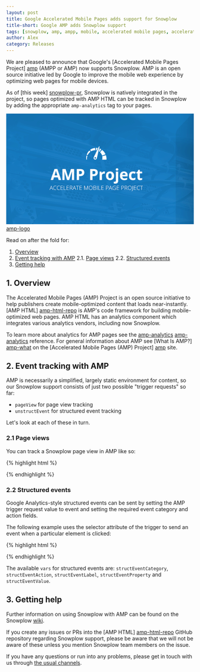 ```yaml
---
layout: post
title: Google Accelerated Mobile Pages adds support for Snowplow
title-short: Google AMP adds Snowplow support
tags: [snowplow, amp, ampp, mobile, accelerated mobile pages, accelerated mobile pages project, google]
author: Alex
category: Releases
---
```


We are pleased to announce that Google's [Accelerated Mobile Pages Project] [amp] (AMPP or AMP) now supports Snowplow. AMP is an open source initiative led by Google to improve the mobile web experience by optimizing web pages for mobile devices.

As of [this week] [snowplow-pr], Snowplow is natively integrated in the project, so pages optimized with AMP HTML can be tracked in Snowplow by adding the appropriate `amp-analytics` tag to your pages.

![amp-logo] [amp-logo]

Read on after the fold for:

1. [Overview](/blog/2016/03/19/google-amp-adds-snowplow-support#overview)
2. [Event tracking with AMP](/blog/2016/03/19/google-amp-adds-snowplow-support#events)
  2.1. [Page views](/blog/2016/03/19/google-amp-adds-snowplow-support#page-views)
  2.2. [Structured events](/blog/2016/03/19/google-amp-adds-snowplow-support#structured-events)
3. [Getting help](/blog/2016/03/19/google-amp-adds-snowplow-support#help)

<!--more-->

<h2 id="overview">1. Overview</h2>

The Accelerated Mobile Pages (AMP) Project is an open source initiative to help publishers create mobile-optimized content that loads near-instantly. [AMP HTML] [amp-html-repo] is AMP's code framework for building mobile-optimized web pages. AMP HTML has an analytics component which integrates various analytics vendors, including now Snowplow.

To learn more about analytics for AMP pages see the [amp-analytics] [amp-analytics] reference. For general information about AMP see [What Is AMP?] [amp-what] on the [Accelerated Mobile Pages (AMP) Project] [amp] site.

<h2 id="events">2. Event tracking with AMP</h2>

AMP is necessarily a simplified, largely static environment for content, so our Snowplow support consists of just two possible "trigger requests" so far:

 * `pageView` for page view tracking
 * `unstructEvent` for structured event tracking

Let's look at each of these in turn.

<h3 id="page-views">2.1 Page views</h3>

You can track a Snowplow page view in AMP like so:

{% highlight html %}
<amp-analytics type="snowplow" id="snowplow2">
<script type="application/json">
{
  "vars": {
    "collectorHost": "snowplow-collector.acme.com",  // Replace with your collector host
    "appId": "campaign-microsite"                    // Replace with your app ID
  },
  "triggers": {
    "trackPageview": {  // Trigger names can be any string. trackPageview is not a required name
      "on": "visible",
      "request": "pageview"
    }
  }
}
</script>
</amp-analytics>
{% endhighlight %}

<h3 id="structured-events">2.2 Structured events</h3>

Google Analytics-style structured events can be sent by setting the AMP trigger request value to event and setting the required event category and action fields.

The following example uses the selector attribute of the trigger to send an event when a particular element is clicked:

{% highlight html %}
<amp-analytics type="googleanalytics" id="snowplow3">
<script type="application/json">
{
  "vars": {
    "collectorHost": "snowplow-collector.acme.com",  // Replace with your collector host
    "appId": "campaign-microsite"                    // Replace with your app ID
  },
  "triggers": {
    "trackClickOnHeader" : {
      "on": "click",
      "selector": "#header",
      "request": "structEvent",
      "vars": {
        "structEventCategory": "ui-components",
        "structEventAction": "header-click"
      }
    }
  }
}
</script>
</amp-analytics>
{% endhighlight %}

The available `vars` for structured events are: `structEventCategory`, `structEventAction`, `structEventLabel`, `structEventProperty` and `structEventValue`.

<h2 id="help">3. Getting help</h2>

Further information on using Snowplow with AMP can be found on the Snowplow [wiki][google-amp-tracker].

If you create any issues or PRs into the [AMP HTML] [amp-html-repo] GitHub repository regarding Snowplow support, please be aware that we will not be aware of these unless you mention Snowplow team members on the issue.

If you have any questions or run into any problems, please get in touch with us through [the usual channels][talk-to-us].

[amp-logo]: /assets/img/blog/2016/03/accelerated-mobile-pages.png

[amp]: https://www.ampproject.org/
[amp-what]: https://www.ampproject.org/docs/get_started/about-amp.html
[amp-analytics]: https://www.ampproject.org/docs/reference/extended/amp-analytics.html
[amp-html-repo]: https://github.com/ampproject/amphtml

[snowplow-pr]: https://github.com/ampproject/amphtml/pull/1358
[google-amp-tracker]: https://github.com/snowplow/snowplow/wiki/Google-AMP-Tracker

[talk-to-us]: https://github.com/snowplow/snowplow/wiki/Talk-to-us
